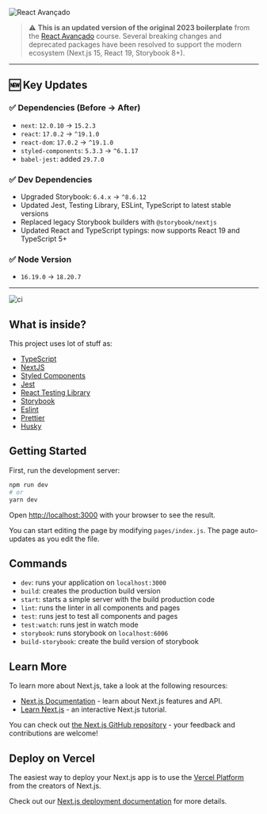 ![React Avançado](https://raw.githubusercontent.com/React-Avancado/boilerplate/master/public/img/logo-gh.svg)

> ⚠️ **This is an updated version of the original 2023 boilerplate** from the [React Avançado](https://reactavancado.com.br/) course. 
> Several breaking changes and deprecated packages have been resolved to support the modern ecosystem (Next.js 15, React 19, Storybook 8+).

---

## 🆕 Key Updates

### ✅ Dependencies (Before → After)

- `next`: `12.0.10` → `15.2.3`
- `react`: `17.0.2` → `^19.1.0`
- `react-dom`: `17.0.2` → `^19.1.0`
- `styled-components`: `5.3.3` → `^6.1.17`
- `babel-jest`: added `29.7.0`

### ✅ Dev Dependencies

- Upgraded Storybook: `6.4.x` → `^8.6.12`
- Updated Jest, Testing Library, ESLint, TypeScript to latest stable versions
- Replaced legacy Storybook builders with `@storybook/nextjs`
- Updated React and TypeScript typings: now supports React 19 and TypeScript 5+

### ✅ Node Version

- `16.19.0` → `18.20.7`

---

![ci](https://github.com/React-Avancado/boilerplate-apps-router/workflows/ci/badge.svg)

## What is inside?

This project uses lot of stuff as:

- [TypeScript](https://www.typescriptlang.org/)
- [NextJS](https://nextjs.org/)
- [Styled Components](https://styled-components.com/)
- [Jest](https://jestjs.io/)
- [React Testing Library](https://testing-library.com/docs/react-testing-library/intro)
- [Storybook](https://storybook.js.org/)
- [Eslint](https://eslint.org/)
- [Prettier](https://prettier.io/)
- [Husky](https://github.com/typicode/husky)

## Getting Started

First, run the development server:

```bash
npm run dev
# or
yarn dev
```

Open [http://localhost:3000](http://localhost:3000) with your browser to see the result.

You can start editing the page by modifying `pages/index.js`. The page auto-updates as you edit the file.

## Commands

- `dev`: runs your application on `localhost:3000`
- `build`: creates the production build version
- `start`: starts a simple server with the build production code
- `lint`: runs the linter in all components and pages
- `test`: runs jest to test all components and pages
- `test:watch`: runs jest in watch mode
- `storybook`: runs storybook on `localhost:6006`
- `build-storybook`: create the build version of storybook

## Learn More

To learn more about Next.js, take a look at the following resources:

- [Next.js Documentation](https://nextjs.org/docs) - learn about Next.js features and API.
- [Learn Next.js](https://nextjs.org/learn) - an interactive Next.js tutorial.

You can check out [the Next.js GitHub repository](https://github.com/vercel/next.js/) - your feedback and contributions are welcome!

## Deploy on Vercel

The easiest way to deploy your Next.js app is to use the [Vercel Platform](https://vercel.com/import?utm_medium=default-template&filter=next.js&utm_source=create-next-app&utm_campaign=create-next-app-readme) from the creators of Next.js.

Check out our [Next.js deployment documentation](https://nextjs.org/docs/deployment) for more details.

